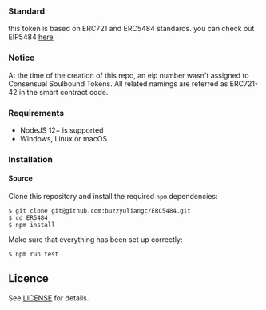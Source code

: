 ### Standard

this token is based on ERC721 and ERC5484 standards. 
you can check out EIP5484 [here](https://eips.ethereum.org/EIPS/eip-5484)

### Notice

At the time of the creation of this repo, an eip number wasn't assigned to Consensual Soulbound Tokens. All related namings are referred as ERC721-42 in the smart contract code.

### Requirements

- NodeJS 12+ is supported
- Windows, Linux or macOS


### Installation


#### Source


Clone this repository and install the required `npm` dependencies:

```
$ git clone git@github.com:buzzyuliangc/ERC5484.git
$ cd ER5484
$ npm install
```

Make sure that everything has been set up correctly:

```
$ npm run test
```

## Licence

See [LICENSE](./LICENSE) for details.
